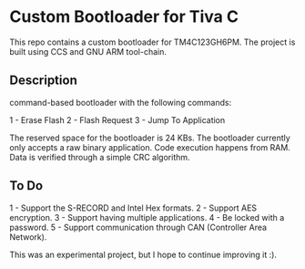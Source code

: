 # Custom Bootloader for Tiva C

This repo contains a custom bootloader for TM4C123GH6PM. The project is built using CCS and GNU ARM tool-chain.

## Description

command-based bootloader with the following commands:

1 - Erase Flash
2 - Flash Request
3 - Jump To Application

The reserved space for the bootloader is 24 KBs. The bootloader currently only accepts a raw binary application. Code execution happens
from RAM. Data is verified through a simple CRC algorithm.

## To Do

1 - Support the S-RECORD and Intel Hex formats.
2 - Support AES encryption.
3 - Support having multiple applications.
4 - Be locked with a password.
5 - Support communication through CAN (Controller Area Network).

This was an experimental project, but I hope to continue improving it :).
